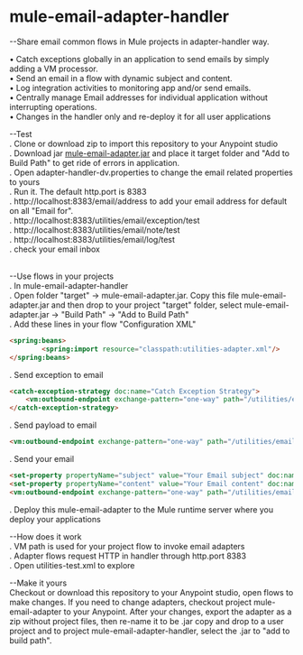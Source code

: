 # mule-email-adapter-handler

--Share email common flows in Mule projects in adapter-handler way.</br>

•	Catch exceptions globally in an application to send emails by simply adding a VM processor. </br>
•	Send an email in a flow with dynamic subject and content. </br>
•	Log integration activities to monitoring app and/or send emails. </br>
•	Centrally manage Email addresses for individual application without interrupting operations.</br>
•	Changes in the handler only and re-deploy it for all user applications</br>


--Test</br>
. Clone or download zip to import this repository to your Anypoint studio</br>
. Download jar <a href="https://github.com/kunji01/mule-email-adapter-handler/blob/master/target/mule-email-adapter.jar">mule-email-adapter.jar</a> and place it target folder and "Add to Build Path" to get ride of errors in application.<br/>
. Open adapter-handler-dv.properties to change the email related properties to yours</br>
. Run it. The default http.port is 8383</br>
. http://localhost:8383/email/address to add your email address for default on all "Email for".</br>
. http://localhost:8383/utilities/email/exception/test</br>
. http://localhost:8383/utilities/email/note/test</br>
. http://localhost:8383/utilities/email/log/test</br>
. check your email inbox</br><br/>

--Use flows in your projects</br>
. In mule-email-adapter-handler<br/>
. Open folder "target" -&gt; mule-email-adapter.jar. Copy this file mule-email-adapter.jar and then drop to your project "target" folder, select mule-email-adapter.jar -&gt; "Build Path" -&gt; "Add to Build Path" <br/>
. Add these lines in your flow "Configuration XML"
```html
<spring:beans>
        <spring:import resource="classpath:utilities-adapter.xml"/>
</spring:beans>
```
. Send exception to email<br/>
```html
<catch-exception-strategy doc:name="Catch Exception Strategy">
    <vm:outbound-endpoint exchange-pattern="one-way" path="/utilities/email/exception" doc:name="VM" connector-ref="utilitiesAdapter_VM"/>
</catch-exception-strategy>
```

. Send payload to email<br/>
```html
<vm:outbound-endpoint exchange-pattern="one-way" path="/utilities/email/payload" connector-ref="utilitiesAdapter_VM" doc:name="VM"/>
```

. Send your email<br/>
```html
<set-property propertyName="subject" value="Your Email subject" doc:name="subject"/>
<set-property propertyName="content" value="Your Email content" doc:name="content"/>
<vm:outbound-endpoint exchange-pattern="one-way" path="/utilities/email/note" doc:name="VM" connector-ref="utilitiesAdapter_VM"/>
```

. Deploy this mule-email-adapter to the Mule runtime server where you deploy your applications<br/>

--How does it work<br>
. VM path is used for your project flow to invoke email adapters<br/>
. Adapter flows request HTTP in handler through http.port 8383<br/>
. Open utilities-test.xml to explore<br/>
 

--Make it yours<br/>
Checkout or download this repository to your Anypoint studio, open flows to make changes. If you need to change adapters, checkout project mule-email-adapter to your
Anypoint. After your changes, export the adapter as a zip without project files, then re-name it to be .jar
copy and drop to a user project and to project mule-email-adapter-handler, select the .jar to "add to build path".</br>



